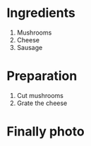 # Ingredients

1.  Mushrooms
2.  Cheese
3.  Sausage

# Preparation

1.  Cut mushrooms
2.  Grate the cheese

# Finally photo